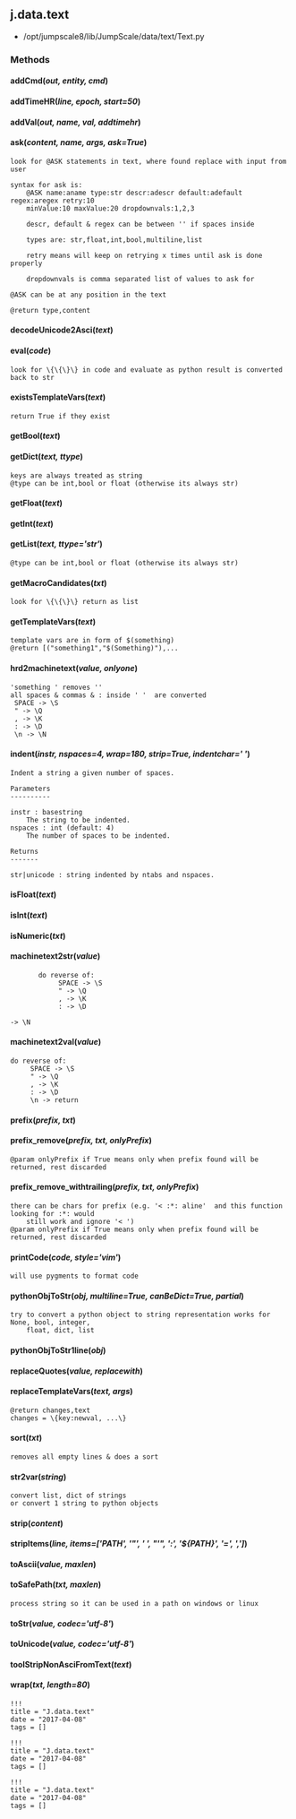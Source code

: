 <!-- toc -->
## j.data.text

- /opt/jumpscale8/lib/JumpScale/data/text/Text.py

### Methods

#### addCmd(*out, entity, cmd*) 

#### addTimeHR(*line, epoch, start=50*) 

#### addVal(*out, name, val, addtimehr*) 

#### ask(*content, name, args, ask=True*) 

```
look for @ASK statements in text, where found replace with input from user

syntax for ask is:
    @ASK name:aname type:str descr:adescr default:adefault regex:aregex retry:10
    minValue:10 maxValue:20 dropdownvals:1,2,3

    descr, default & regex can be between '' if spaces inside

    types are: str,float,int,bool,multiline,list

    retry means will keep on retrying x times until ask is done properly

    dropdownvals is comma separated list of values to ask for

@ASK can be at any position in the text

@return type,content

```

#### decodeUnicode2Asci(*text*) 

#### eval(*code*) 

```
look for \{\{\}\} in code and evaluate as python result is converted back to str

```

#### existsTemplateVars(*text*) 

```
return True if they exist

```

#### getBool(*text*) 

#### getDict(*text, ttype*) 

```
keys are always treated as string
@type can be int,bool or float (otherwise its always str)

```

#### getFloat(*text*) 

#### getInt(*text*) 

#### getList(*text, ttype='str'*) 

```
@type can be int,bool or float (otherwise its always str)

```

#### getMacroCandidates(*txt*) 

```
look for \{\{\}\} return as list

```

#### getTemplateVars(*text*) 

```
template vars are in form of $(something)
@return [("something1","$(Something)"),...

```

#### hrd2machinetext(*value, onlyone*) 

```
'something ' removes ''
all spaces & commas & : inside ' '  are converted
 SPACE -> \S
 " -> \Q
 , -> \K
 : -> \D
 \n -> \N

```

#### indent(*instr, nspaces=4, wrap=180, strip=True, indentchar=' '*) 

```
Indent a string a given number of spaces.

Parameters
----------

instr : basestring
    The string to be indented.
nspaces : int (default: 4)
    The number of spaces to be indented.

Returns
-------

str|unicode : string indented by ntabs and nspaces.

```

#### isFloat(*text*) 

#### isInt(*text*) 

#### isNumeric(*txt*) 

#### machinetext2str(*value*) 

```
       do reverse of:
            SPACE -> \S
            " -> \Q
            , -> \K
            : -> \D

-> \N

```

#### machinetext2val(*value*) 

```
do reverse of:
     SPACE -> \S
     " -> \Q
     , -> \K
     : -> \D
     \n -> return

```

#### prefix(*prefix, txt*) 

#### prefix_remove(*prefix, txt, onlyPrefix*) 

```
@param onlyPrefix if True means only when prefix found will be returned, rest discarded

```

#### prefix_remove_withtrailing(*prefix, txt, onlyPrefix*) 

```
there can be chars for prefix (e.g. '< :*: aline'  and this function looking for :*: would
    still work and ignore '< ')
@param onlyPrefix if True means only when prefix found will be returned, rest discarded

```

#### printCode(*code, style='vim'*) 

```
will use pygments to format code

```

#### pythonObjToStr(*obj, multiline=True, canBeDict=True, partial*) 

```
try to convert a python object to string representation works for None, bool, integer,
    float, dict, list

```

#### pythonObjToStr1line(*obj*) 

#### replaceQuotes(*value, replacewith*) 

#### replaceTemplateVars(*text, args*) 

```
@return changes,text
changes = \{key:newval, ...\}

```

#### sort(*txt*) 

```
removes all empty lines & does a sort

```

#### str2var(*string*) 

```
convert list, dict of strings
or convert 1 string to python objects

```

#### strip(*content*) 

#### stripItems(*line, items=['PATH', '"', ' ', "'", ':', '$\{PATH\}', '=', ',']*) 

#### toAscii(*value, maxlen*) 

#### toSafePath(*txt, maxlen*) 

```
process string so it can be used in a path on windows or linux

```

#### toStr(*value, codec='utf-8'*) 

#### toUnicode(*value, codec='utf-8'*) 

#### toolStripNonAsciFromText(*text*) 

#### wrap(*txt, length=80*) 


```
!!!
title = "J.data.text"
date = "2017-04-08"
tags = []
```

```
!!!
title = "J.data.text"
date = "2017-04-08"
tags = []
```

```
!!!
title = "J.data.text"
date = "2017-04-08"
tags = []
```
